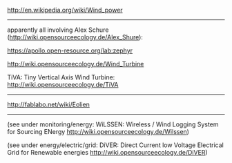 http://en.wikipedia.org/wiki/Wind_power

***************

apparently all involving Alex Schure (http://wiki.opensourceecology.de/Alex_Shure):

https://apollo.open-resource.org/lab:zephyr

http://wiki.opensourceecology.de/Wind_Turbine

TiVA: Tiny Vertical Axis Wind Turbine: http://wiki.opensourceecology.de/TiVA

***************


http://fablabo.net/wiki/Eolien

***************

(see under monitoring/energy: WiLSSEN: Wireless / Wind Logging System for Sourcing ENergy http://wiki.opensourceecology.de/Wilssen)

(see under energy/electric/grid: DiVER: Direct Current low Voltage Electrical Grid for Renewable energies  http://wiki.opensourceecology.de/DiVER)

